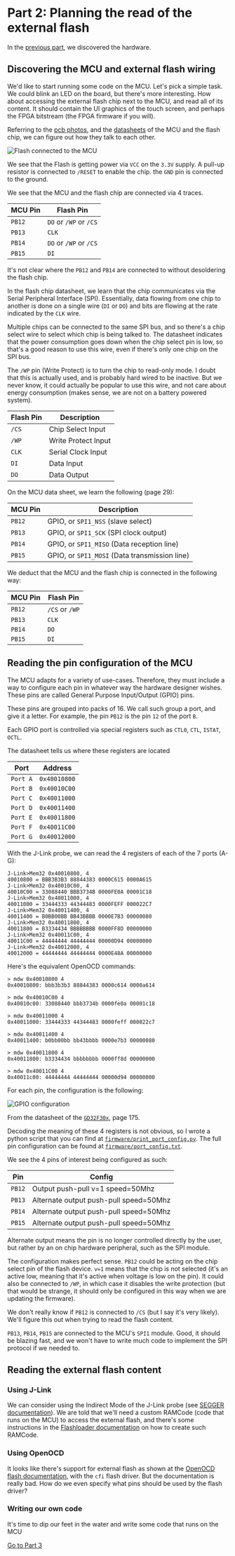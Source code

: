 Part 2: Planning the read of the external flash
==============================================

In the [previous part](../part1/README.md), we discovered the hardware.

## Discovering the MCU and external flash wiring

We'd like to start running some code on the MCU. Let's pick a simple task.
We could blink an LED on the board, but there's more interesting.
How about accessing the external flash chip next to the MCU, and read all of its
content. It should contain the UI graphics of the touch screen, and perhaps the
FPGA bitstream (the FPGA firmware if you will).

Referring to the [pcb photos](../pcb), and the [datasheets](../datasheet) of the
MCU and the flash chip, we can figure out how they talk to each other.

![Flash connected to the MCU](pcb.jpg)

We see that the Flash is getting power via `VCC` on the `3.3V` supply. A pull-up
resistor is connected to `/RESET` to enable the chip. the `GND` pin is connected
to the ground.

We see that the MCU and the flash chip are connected via 4 traces.

 MCU Pin | Flash Pin
---------|----------
`PB12`   | `DO` or `/WP` or `/CS`
`PB13`   | `CLK`
`PB14`   | `DO` or `/WP` or `/CS`
`PB15`   | `DI`

It's not clear where the `PB12` and `PB14` are connected to without desoldering
the flash chip.

In the flash chip datasheet, we learn that the chip communicates via the Serial
Peripheral Interface (SPI). Essentially, data flowing from one chip to another
is done on a single wire (`DI` or `DO`) and bits are flowing at the rate
indicated by the `CLK` wire.

Multiple chips can be connected to the same SPI bus, and so there's a chip
select wire to select which chip is being talked to. The datasheet indicates
that the power consumption goes down when the chip select pin is low, so that's
a good reason to use this wire, even if there's only one chip on the SPI bus.

The `/WP` pin (Write Protect) is to turn the chip to read-only mode. I doubt
that this is actually used, and is probably hard wired to be inactive. But we
never know, it could actually be popular to use this wire, and not care about
energy consumption (makes sense, we are not on a battery powered system).

 Flash Pin | Description
-----------|----------
`/CS`      | Chip Select Input
`/WP`      | Write Protect Input
`CLK`      | Serial Clock Input
`DI`       | Data Input
`DO`       | Data Output

On the MCU data sheet, we learn the following (page 29):

MCU Pin | Description
--------|--------------
`PB12`  | GPIO, or `SPI1_NSS` (slave select)
`PB13`  | GPIO, or `SPI1_SCK` (SPI clock output)
`PB14`  | GPIO, or `SPI1_MISO` (Data reception line)
`PB15`  | GPIO, or `SPI1_MOSI` (Data transmission line)

We deduct that the MCU and the flash chip is connected in the following way:

 MCU Pin | Flash Pin
---------|----------
`PB12`   | `/CS` or `/WP`
`PB13`   | `CLK`
`PB14`   | `DO`
`PB15`   | `DI`

## Reading the pin configuration of the MCU

The MCU adapts for a variety of use-cases. Therefore, they must include a way to
configure each pin in whatever way the hardware designer wishes.
These pins are called General Purpose Input/Output (GPIO) pins.

These pins are grouped into packs of 16. We call such group a port, and give it
a letter. For example, the pin `PB12` is the pin `12` of the port `B`.

Each GPIO port is controlled via special registers such as `CTL0`, `CTL`, `ISTAT`,
`OCTL`.

The datasheet tells us where these registers are located

Port     | Address
---------|-------------
`Port A` | `0x40010800`
`Port B` | `0x40010C00`
`Port C` | `0x40011000`
`Port D` | `0x40011400`
`Port E` | `0x40011800`
`Port F` | `0x40011C00`
`Port G` | `0x40012000`

With the J-Link probe, we can read the 4 registers of each of the 7 ports (A-G):

```
J-Link>Mem32 0x40010800, 4
40010800 = BBB3B3B3 88844383 0000C615 0000A615
J-Link>Mem32 0x40010C00, 4
40010C00 = 33088440 BBB3734B 0000FE0A 00001C18
J-Link>Mem32 0x40011000, 4
40011000 = 33444333 44344483 0000FEFF 000022C7
J-Link>Mem32 0x40011400, 4
40011400 = B0BB00BB BB43BBBB 0000E7B3 00000080
J-Link>Mem32 0x40011800, 4
40011800 = B3334434 BBBBBBBB 0000FF8D 00000000
J-Link>Mem32 0x40011C00, 4
40011C00 = 44444444 44444444 00000D94 00000000
J-Link>Mem32 0x40012000, 4
40012000 = 44444444 44444444 0000E48A 00000000
```

Here's the equivalent OpenOCD commands:

```
> mdw 0x40010800 4
0x40010800: bbb3b3b3 88844383 0000c614 0000a614

> mdw 0x40010C00 4
0x40010c00: 33088440 bbb3734b 0000fe0a 00001c18

> mdw 0x40011000 4
0x40011000: 33444333 44344483 0000feff 000022c7

> mdw 0x40011400 4
0x40011400: b0bb00bb bb43bbbb 0000e7b3 00000080

> mdw 0x40011800 4
0x40011800: b3334434 bbbbbbbb 0000ff8d 00000000

> mdw 0x40011C00 4
0x40011c00: 44444444 44444444 00000d94 00000000
```

For each pin, the configuration is the following:

![GPIO configuration](gpio_config.png)


From the datasheet of the [`GD32F30x`](/datasheet/GD32F30x_User_Manual_EN_v2.3.pdf), page 175.

Decoding the meaning of these 4 registers is not obvious, so I wrote a python
script that you can find at [`firmware/print_port_config.py`](../firmware/print_port_config.py).
The full pin configuration can be found at [`firmware/port_config.txt`](../firmware/port_config.txt).

We see the 4 pins of interest being configured as such:

Pin    | Config
-------|------
`PB12` | Output push-pull v=1 speed=50Mhz
`PB13` | Alternate output push-pull speed=50Mhz
`PB14` | Alternate output push-pull speed=50Mhz
`PB15` | Alternate output push-pull speed=50Mhz

Alternate output means the pin is no longer controlled directly by the user, but
rather by an on chip hardware peripheral, such as the SPI module.

The configuration makes perfect sense. `PB12` could be acting on the chip select pin
of the flash device. `v=1` means that the chip is not selected (it's an active
low, meaning that it's active when voltage is low on the pin). It could also be
connected to `/WP`, in which case it disables the write protection (but that
would be strange, it should only be configured in this way when we are updating
the firmware).

We don't really know if `PB12` is connected to `/CS` (but I say it's very
likely). We'll figure this out when trying to read the flash content.

`PB13`, `PB14`, `PB15` are connected to the MCU's `SPI1` module. Good, it should
be blazing fast, and we won't have to write much code to implement the SPI
protocol if we needed to.

## Reading the external flash content

### Using J-Link

We can consider using the Indirect Mode of the J-Link probe (see
[SEGGER documentation](https://wiki.segger.com/Programming_External_SPI_Flashes)).
We are told that we'll need a custom RAMCode (code that runs on the MCU) to
access the external flash, and there's some instructions in the
[Flashloader documentation](https://wiki.segger.com/Open_Flashloader#Create_a_Flash_Loader) on how to
create such RAMCode.

### Using OpenOCD

It looks like there's support for external flash as shown at the
[OpenOCD flash documentation](https://www.openocd.org/doc/html/Flash-Commands.html#index-cfi),
with the `cfi` flash driver. But the documentation is really bad. How do we even
specify what pins should be used by the flash driver?

### Writing our own code

It's time to dip our feet in the water and write some code that runs on the MCU

[Go to Part 3](../part3/README.md)
